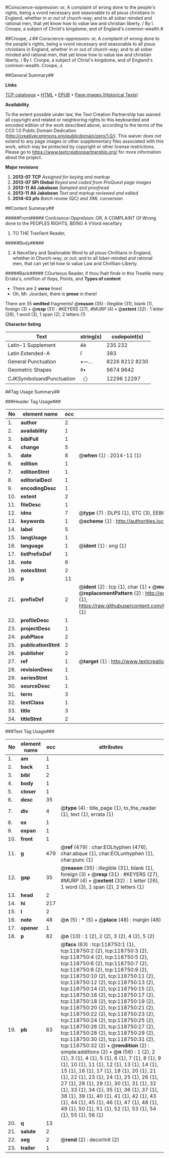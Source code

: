 #Conscience-oppression: or, A complaint of wrong done to the people's rights, being a vvord necessary and seasonable to all pious christians in England, whether in or out of church-way; and to all sober minded and rational men, that yet know how to value law and christian liberty. / By I. Croope, a subject of Christ's kingdome, and of England's common-wealth.#

##Croope, J.##
Conscience-oppression: or, A complaint of wrong done to the people's rights, being a vvord necessary and seasonable to all pious christians in England, whether in or out of church-way; and to all sober minded and rational men, that yet know how to value law and christian liberty. / By I. Croope, a subject of Christ's kingdome, and of England's common-wealth.
Croope, J.

##General Summary##

**Links**

[TCP catalogue](http://www.ota.ox.ac.uk/tcp/)  • 
[HTML](http://tei.it.ox.ac.uk/tcp/Texts-HTML/free/A81/A81054.html)  • 
[EPUB](http://tei.it.ox.ac.uk/tcp/Texts-EPUB/free/A81/A81054.epub) • 
[Page images (Historical Texts)](https://historicaltexts.jisc.ac.uk/eebo-99866475e)

**Availability**

To the extent possible under law, the Text Creation Partnership has waived all copyright and related or neighboring rights to this keyboarded and encoded edition of the work described above, according to the terms of the CC0 1.0 Public Domain Dedication (http://creativecommons.org/publicdomain/zero/1.0/). This waiver does not extend to any page images or other supplementary files associated with this work, which may be protected by copyright or other license restrictions. Please go to https://www.textcreationpartnership.org/ for more information about the project.

**Major revisions**

1. __2013-07__ __TCP__ *Assigned for keying and markup*
1. __2013-07__ __SPi Global__ *Keyed and coded from ProQuest page images*
1. __2013-11__ __Ali Jakobson__ *Sampled and proofread*
1. __2013-11__ __Ali Jakobson__ *Text and markup reviewed and edited*
1. __2014-03__ __pfs__ *Batch review (QC) and XML conversion*

##Content Summary##

#####Front#####
Conſcience-Oppreſsion: OR, A COMPLAINT Of Wrong done to the PEOPLES RIGHTS, BEING A VVord neceſſary 
1. TO THE Tranſient Reader,

#####Body#####

1. A Neceſſary and Seaſonable Word to all pious Chriſtians in England, whether in Church-way, or out; and to all ſober-minded and rational men, that can yet tel how to value Law and Chriſtian-Liberty.

#####Back#####
COurteous Reader, if thou ſhalt finde in this Treatiſe many Errata's, omiſſion of ſtops, Points, and
**Types of content**

  * There are 2 **verse** lines!
  * Oh, Mr. Jourdain, there is **prose** in there!

There are 35 **omitted** fragments! 
 @__reason__ (35) : illegible (31), blank (1), foreign (3)  •  @__resp__ (31) : #KEYERS (27), #MURP (4)  •  @__extent__ (32) : 1 letter (26), 1 word (3), 1 span (2), 2 letters (1)

**Character listing**


|Text|string(s)|codepoint(s)|
|---|---|---|
|Latin-1 Supplement|ëè|235 232|
|Latin Extended-A|ſ|383|
|General Punctuation|•—…|8226 8212 8230|
|Geometric Shapes|◊▪|9674 9642|
|CJKSymbolsandPunctuation|〈〉|12296 12297|

##Tag Usage Summary##

###Header Tag Usage###

|No|element name|occ|attributes|
|---|---|---|---|
|1.|__author__|2||
|2.|__availability__|1||
|3.|__biblFull__|1||
|4.|__change__|5||
|5.|__date__|8| @__when__ (1) : 2014-11 (1)|
|6.|__edition__|1||
|7.|__editionStmt__|1||
|8.|__editorialDecl__|1||
|9.|__encodingDesc__|1||
|10.|__extent__|2||
|11.|__fileDesc__|1||
|12.|__idno__|7| @__type__ (7) : DLPS (1), STC (3), EEBO-CITATION (1), PROQUEST (1), VID (1)|
|13.|__keywords__|1| @__scheme__ (1) : http://authorities.loc.gov/ (1)|
|14.|__label__|5||
|15.|__langUsage__|1||
|16.|__language__|1| @__ident__ (1) : eng (1)|
|17.|__listPrefixDef__|1||
|18.|__note__|6||
|19.|__notesStmt__|2||
|20.|__p__|11||
|21.|__prefixDef__|2| @__ident__ (2) : tcp (1), char (1)  •  @__matchPattern__ (2) : ([0-9\-]+):([0-9IVX]+) (1), (.+) (1)  •  @__replacementPattern__ (2) : http://eebo.chadwyck.com/downloadtiff?vid=$1&page=$2 (1), https://raw.githubusercontent.com/textcreationpartnership/Texts/master/tcpchars.xml#$1 (1)|
|22.|__profileDesc__|1||
|23.|__projectDesc__|1||
|24.|__pubPlace__|2||
|25.|__publicationStmt__|2||
|26.|__publisher__|2||
|27.|__ref__|1| @__target__ (1) : http://www.textcreationpartnership.org/docs/. (1)|
|28.|__revisionDesc__|1||
|29.|__seriesStmt__|1||
|30.|__sourceDesc__|1||
|31.|__term__|3||
|32.|__textClass__|1||
|33.|__title__|3||
|34.|__titleStmt__|2||


###Text Tag Usage###

|No|element name|occ|attributes|
|---|---|---|---|
|1.|__am__|1||
|2.|__back__|1||
|3.|__bibl__|2||
|4.|__body__|1||
|5.|__closer__|1||
|6.|__desc__|35||
|7.|__div__|4| @__type__ (4) : title_page (1), to_the_reader (1), text (1), errata (1)|
|8.|__ex__|1||
|9.|__expan__|1||
|10.|__front__|1||
|11.|__g__|479| @__ref__ (479) : char:EOLhyphen (476), char:abque (1), char:EOLunhyphen (1), char:punc (1)|
|12.|__gap__|35| @__reason__ (35) : illegible (31), blank (1), foreign (3)  •  @__resp__ (31) : #KEYERS (27), #MURP (4)  •  @__extent__ (32) : 1 letter (26), 1 word (3), 1 span (2), 2 letters (1)|
|13.|__head__|2||
|14.|__hi__|217||
|15.|__l__|2||
|16.|__note__|48| @__n__ (5) : * (5)  •  @__place__ (48) : margin (48)|
|17.|__opener__|1||
|18.|__p__|82| @__n__ (10) : 1 (2), 2 (2), 3 (2), 4 (2), 5 (2)|
|19.|__pb__|63| @__facs__ (63) : tcp:118750:1 (1), tcp:118750:2 (2), tcp:118750:3 (2), tcp:118750:4 (2), tcp:118750:5 (2), tcp:118750:6 (2), tcp:118750:7 (2), tcp:118750:8 (2), tcp:118750:9 (2), tcp:118750:10 (2), tcp:118750:11 (2), tcp:118750:12 (2), tcp:118750:13 (2), tcp:118750:14 (2), tcp:118750:15 (2), tcp:118750:16 (2), tcp:118750:17 (2), tcp:118750:18 (2), tcp:118750:19 (2), tcp:118750:20 (2), tcp:118750:21 (2), tcp:118750:22 (2), tcp:118750:23 (2), tcp:118750:24 (2), tcp:118750:25 (2), tcp:118750:26 (2), tcp:118750:27 (2), tcp:118750:28 (2), tcp:118750:29 (2), tcp:118750:30 (2), tcp:118750:31 (2), tcp:118750:32 (2)  •  @__rendition__ (2) : simple:additions (2)  •  @__n__ (56) : 1 (2), 2 (1), 3 (1), 4 (1), 5 (1), 6 (1), 7 (1), 8 (1), 9 (1), 10 (1), 11 (1), 12 (1), 13 (1), 14 (1), 15 (1), 16 (1), 17 (1), 18 (1), 20 (1), 21 (1), 22 (1), 23 (1), 24 (1), 25 (1), 26 (1), 27 (1), 28 (1), 29 (1), 30 (1), 31 (1), 32 (1), 33 (1), 34 (1), 35 (1), 36 (1), 37 (1), 38 (1), 39 (1), 40 (1), 41 (1), 42 (1), 43 (1), 44 (1), 45 (1), 46 (1), 47 (1), 48 (1), 49 (1), 50 (1), 51 (1), 52 (1), 53 (1), 54 (1), 55 (1), 56 (1)|
|20.|__q__|13||
|21.|__salute__|2||
|22.|__seg__|2| @__rend__ (2) : decorInit (2)|
|23.|__trailer__|1||
